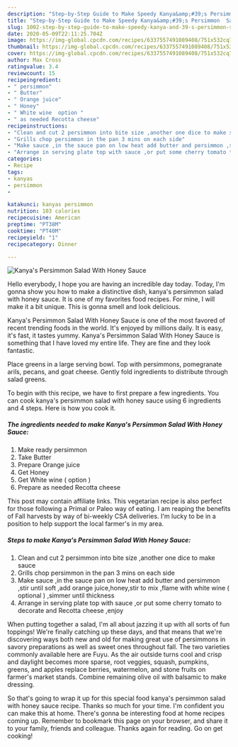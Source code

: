 ```yaml
---
description: "Step-by-Step Guide to Make Speedy Kanya&amp;#39;s Persimmon  Salad With Honey Sauce"
title: "Step-by-Step Guide to Make Speedy Kanya&amp;#39;s Persimmon  Salad With Honey Sauce"
slug: 1002-step-by-step-guide-to-make-speedy-kanya-and-39-s-persimmon-salad-with-honey-sauce
date: 2020-05-09T22:11:25.704Z
image: https://img-global.cpcdn.com/recipes/6337557491089408/751x532cq70/kanyas-persimmon-salad-with-honey-sauce-recipe-main-photo.jpg
thumbnail: https://img-global.cpcdn.com/recipes/6337557491089408/751x532cq70/kanyas-persimmon-salad-with-honey-sauce-recipe-main-photo.jpg
cover: https://img-global.cpcdn.com/recipes/6337557491089408/751x532cq70/kanyas-persimmon-salad-with-honey-sauce-recipe-main-photo.jpg
author: Max Cross
ratingvalue: 3.4
reviewcount: 15
recipeingredient:
- " persimmon"
- " Butter"
- " Orange juice"
- " Honey"
- " White wine  option "
- " as needed Recotta cheese"
recipeinstructions:
- "Clean and cut 2 persimmon into bite size ,another one dice to make sauce"
- "Grills chop persimmon in the pan 3 mins on each side"
- "Make sauce ,in the sauce pan on low heat add butter and persimmon ,stir until soft ,add orange juice,honey,stir to mix ,flame with white wine ( optional ) ,simmer until thickness"
- "Arrange in serving plate top with sauce ,or put some cherry tomato to decorate and Recotta cheese ,enjoy"
categories:
- Recipe
tags:
- kanyas
- persimmon
- 

katakunci: kanyas persimmon  
nutrition: 103 calories
recipecuisine: American
preptime: "PT38M"
cooktime: "PT40M"
recipeyield: "1"
recipecategory: Dinner

---
```



![Kanya&#39;s Persimmon  Salad With Honey Sauce](https://img-global.cpcdn.com/recipes/6337557491089408/751x532cq70/kanyas-persimmon-salad-with-honey-sauce-recipe-main-photo.jpg)

Hello everybody, I hope you are having an incredible day today. Today, I'm gonna show you how to make a distinctive dish, kanya&#39;s persimmon  salad with honey sauce. It is one of my favorites food recipes. For mine, I will make it a bit unique. This is gonna smell and look delicious.

Kanya&#39;s Persimmon  Salad With Honey Sauce is one of the most favored of recent trending foods in the world. It's enjoyed by millions daily. It is easy, it's fast, it tastes yummy. Kanya&#39;s Persimmon  Salad With Honey Sauce is something that I have loved my entire life. They are fine and they look fantastic.

Place greens in a large serving bowl. Top with persimmons, pomegranate arils, pecans, and goat cheese. Gently fold ingredients to distribute through salad greens.


To begin with this recipe, we have to first prepare a few ingredients. You can cook kanya&#39;s persimmon  salad with honey sauce using 6 ingredients and 4 steps. Here is how you cook it.

<!--inarticleads1-->

##### The ingredients needed to make Kanya&#39;s Persimmon  Salad With Honey Sauce:

1. Make ready  persimmon
1. Take  Butter
1. Prepare  Orange juice
1. Get  Honey
1. Get  White wine ( option )
1. Prepare  as needed Recotta cheese


This post may contain affiliate links. This vegetarian recipe is also perfect for those following a Primal or Paleo way of eating. I am reaping the benefits of Fall harvests by way of bi-weekly CSA deliveries. I&#39;m lucky to be in a position to help support the local farmer&#39;s in my area. 

<!--inarticleads2-->

##### Steps to make Kanya&#39;s Persimmon  Salad With Honey Sauce:

1. Clean and cut 2 persimmon into bite size ,another one dice to make sauce
1. Grills chop persimmon in the pan 3 mins on each side
1. Make sauce ,in the sauce pan on low heat add butter and persimmon ,stir until soft ,add orange juice,honey,stir to mix ,flame with white wine ( optional ) ,simmer until thickness
1. Arrange in serving plate top with sauce ,or put some cherry tomato to decorate and Recotta cheese ,enjoy


When putting together a salad, I&#39;m all about jazzing it up with all sorts of fun toppings! We&#39;re finally catching up these days, and that means that we&#39;re discovering ways both new and old for making great use of persimmons in savory preparations as well as sweet ones throughout fall. The two varieties commonly available here are Fuyu. As the air outside turns cool and crisp and daylight becomes more sparse, root veggies, squash, pumpkins, greens, and apples replace berries, watermelon, and stone fruits on farmer&#39;s market stands. Combine remaining olive oil with balsamic to make dressing. 

So that's going to wrap it up for this special food kanya&#39;s persimmon  salad with honey sauce recipe. Thanks so much for your time. I'm confident you can make this at home. There's gonna be interesting food at home recipes coming up. Remember to bookmark this page on your browser, and share it to your family, friends and colleague. Thanks again for reading. Go on get cooking!
